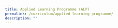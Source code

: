 ```yaml
---
title: Applied Learning Programme (ALP)
permalink: /curriculum/applied-learning-programme/
description: ""
---
```

